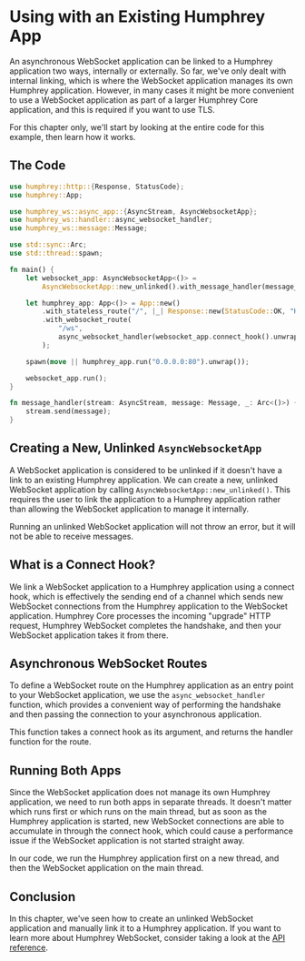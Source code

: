 # Using with an Existing Humphrey App
An asynchronous WebSocket application can be linked to a Humphrey application two ways, internally or externally. So far, we've only dealt with internal linking, which is where the WebSocket application manages its own Humphrey application. However, in many cases it might be more convenient to use a WebSocket application as part of a larger Humphrey Core application, and this is required if you want to use TLS.

For this chapter only, we'll start by looking at the entire code for this example, then learn how it works.

## The Code
```rs
use humphrey::http::{Response, StatusCode};
use humphrey::App;

use humphrey_ws::async_app::{AsyncStream, AsyncWebsocketApp};
use humphrey_ws::handler::async_websocket_handler;
use humphrey_ws::message::Message;

use std::sync::Arc;
use std::thread::spawn;

fn main() {
    let websocket_app: AsyncWebsocketApp<()> =
        AsyncWebsocketApp::new_unlinked().with_message_handler(message_handler);

    let humphrey_app: App<()> = App::new()
        .with_stateless_route("/", |_| Response::new(StatusCode::OK, "Hello world!"))
        .with_websocket_route(
            "/ws",
            async_websocket_handler(websocket_app.connect_hook().unwrap()),
        );

    spawn(move || humphrey_app.run("0.0.0.0:80").unwrap());

    websocket_app.run();
}

fn message_handler(stream: AsyncStream, message: Message, _: Arc<()>) {
    stream.send(message);
}
```

## Creating a New, Unlinked `AsyncWebsocketApp`
A WebSocket application is considered to be unlinked if it doesn't have a link to an existing Humphrey application. We can create a new, unlinked WebSocket application by calling `AsyncWebsocketApp::new_unlinked()`. This requires the user to link the application to a Humphrey application rather than allowing the WebSocket application to manage it internally.

Running an unlinked WebSocket application will not throw an error, but it will not be able to receive messages.

## What is a Connect Hook?
We link a WebSocket application to a Humphrey application using a connect hook, which is effectively the sending end of a channel which sends new WebSocket connections from the Humphrey application to the WebSocket application. Humphrey Core processes the incoming "upgrade" HTTP request, Humphrey WebSocket completes the handshake, and then your WebSocket application takes it from there.

## Asynchronous WebSocket Routes
To define a WebSocket route on the Humphrey application as an entry point to your WebSocket application, we use the `async_websocket_handler` function, which provides a convenient way of performing the handshake and then passing the connection to your asynchronous application.

This function takes a connect hook as its argument, and returns the handler function for the route.

## Running Both Apps
Since the WebSocket application does not manage its own Humphrey application, we need to run both apps in separate threads. It doesn't matter which runs first or which runs on the main thread, but as soon as the Humphrey application is started, new WebSocket connections are able to accumulate in through the connect hook, which could cause a performance issue if the WebSocket application is not started straight away.

In our code, we run the Humphrey application first on a new thread, and then the WebSocket application on the main thread.

## Conclusion
In this chapter, we've seen how to create an unlinked WebSocket application and manually link it to a Humphrey application. If you want to learn more about Humphrey WebSocket, consider taking a look at the [API reference](https://docs.rs/humphrey-ws).